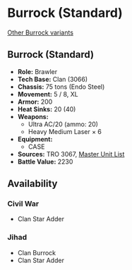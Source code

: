 # Burrock (Standard)

[Other Burrock variants](../burrock.md)

## Burrock (Standard)
- **Role:** Brawler
- **Tech Base:** Clan (3066)
- **Chassis:** 75 tons (Endo Steel)
- **Movement:** 5 / 8, XL
- **Armor:** 200
- **Heat Sinks:** 20 (40)
- **Weapons:**
  - Ultra AC/20 (ammo: 20)
  - Heavy Medium Laser × 6
- **Equipment:**
  - CASE
- **Sources:** TRO 3067, [Master Unit List](http://masterunitlist.info/Unit/Details/3878/burrock-standard)
- **Battle Value:** 2230

## Availability

### Civil War
- Clan Star Adder

### Jihad
- Clan Burrock
- Clan Star Adder

